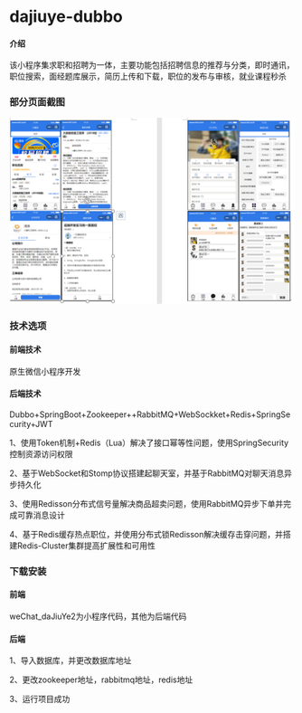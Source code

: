 # dajiuye-dubbo

#### 介绍
该小程序集求职和招聘为一体，主要功能包括招聘信息的推荐与分类，即时通讯，职位搜索，面经题库展示，简历上传和下载，职位的发布与审核，就业课程秒杀

### 部分页面截图

![输入图片说明](094c21307a8d8cfab8acffa16ce372c.png)

### 技术选项

#### 前端技术

原生微信小程序开发

#### 后端技术

Dubbo+SpringBoot+Zookeeper++RabbitMQ+WebSockket+Redis+SpringSecurity+JWT 

1、使用Token机制+Redis（Lua）解决了接口幂等性问题，使用SpringSecurity控制资源访问权限 

2、基于WebSocket和Stomp协议搭建起聊天室，并基于RabbitMQ对聊天消息异步持久化 

3、使用Redisson分布式信号量解决商品超卖问题，使用RabbitMQ异步下单并完成可靠消息设计 

4、基于Redis缓存热点职位，并使用分布式锁Redisson解决缓存击穿问题，并搭建Redis-Cluster集群提高扩展性和可用性

### 下载安装
#### 前端
weChat_daJiuYe2为小程序代码，其他为后端代码

#### 后端
1、导入数据库，并更改数据库地址

2、更改zookeeper地址，rabbitmq地址，redis地址

3、运行项目成功



